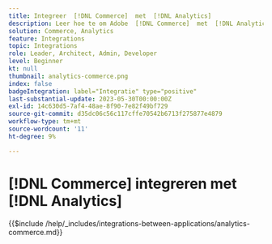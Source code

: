 ```yaml
---
title: Integreer  [!DNL Commerce]  met  [!DNL Analytics]
description: Leer hoe te om Adobe  [!DNL Commerce]  met  [!DNL Analytics] te integreren.
solution: Commerce, Analytics
feature: Integrations
topic: Integrations
role: Leader, Architect, Admin, Developer
level: Beginner
kt: null
thumbnail: analytics-commerce.png
index: false
badgeIntegration: label="Integratie" type="positive"
last-substantial-update: 2023-05-30T00:00:00Z
exl-id: 14c630d5-7af4-48ae-8f90-7e82f49bf729
source-git-commit: d35dc06c56c117cffe70542b6713f275877e4879
workflow-type: tm+mt
source-wordcount: '11'
ht-degree: 9%

---
```


# [!DNL Commerce] integreren met [!DNL Analytics]

{{$include /help/_includes/integrations-between-applications/analytics-commerce.md}}
